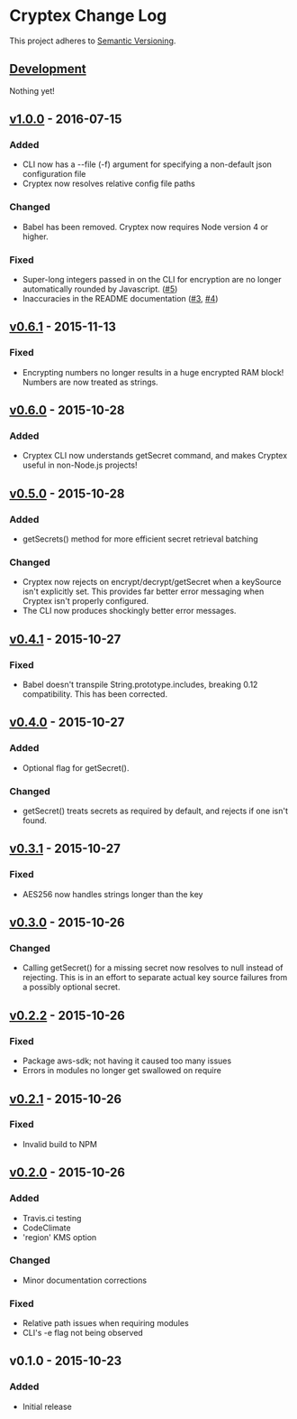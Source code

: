 # Cryptex Change Log
This project adheres to [Semantic Versioning](http://semver.org/).

## [Development]
Nothing yet!

## [v1.0.0] - 2016-07-15
### Added
- CLI now has a --file (-f) argument for specifying a non-default json configuration file
- Cryptex now resolves relative config file paths

### Changed
- Babel has been removed. Cryptex now requires Node version 4 or higher.

### Fixed
- Super-long integers passed in on the CLI for encryption are no longer automatically rounded by Javascript. ([#5](https://github.com/TechnologyAdvice/Cryptex/issues/5))
- Inaccuracies in the README documentation ([#3](https://github.com/TechnologyAdvice/Cryptex/pull/3), [#4](https://github.com/TechnologyAdvice/Cryptex/pull/4))

## [v0.6.1] - 2015-11-13
### Fixed
- Encrypting numbers no longer results in a huge encrypted RAM block! Numbers are now treated as strings.

## [v0.6.0] - 2015-10-28
### Added
- Cryptex CLI now understands getSecret command, and makes Cryptex useful in non-Node.js projects!

## [v0.5.0] - 2015-10-28
### Added
- getSecrets() method for more efficient secret retrieval batching

### Changed
- Cryptex now rejects on encrypt/decrypt/getSecret when a keySource isn't explicitly set. This provides far better error messaging when Cryptex isn't properly configured.
- The CLI now produces shockingly better error messages.

## [v0.4.1] - 2015-10-27
### Fixed
- Babel doesn't transpile String.prototype.includes, breaking 0.12 compatibility. This has been corrected.

## [v0.4.0] - 2015-10-27
### Added
- Optional flag for getSecret().

### Changed
- getSecret() treats secrets as required by default, and rejects if one isn't found.

## [v0.3.1] - 2015-10-27
### Fixed
- AES256 now handles strings longer than the key

## [v0.3.0] - 2015-10-26
### Changed
- Calling getSecret() for a missing secret now resolves to null instead of rejecting. This is in an effort to separate actual key source failures from a possibly optional secret.

## [v0.2.2] - 2015-10-26
### Fixed
- Package aws-sdk; not having it caused too many issues
- Errors in modules no longer get swallowed on require

## [v0.2.1] - 2015-10-26
### Fixed
- Invalid build to NPM

## [v0.2.0] - 2015-10-26
### Added
- Travis.ci testing
- CodeClimate
- 'region' KMS option

### Changed
- Minor documentation corrections

### Fixed
- Relative path issues when requiring modules
- CLI's -e flag not being observed

## v0.1.0 - 2015-10-23
### Added
- Initial release

[Development]: https://github.com/TechnologyAdvice/Cryptex/compare/v1.0.0...HEAD
[v1.0.0]: https://github.com/TechnologyAdvice/Cryptex/compare/0.6.1...v1.0.0
[v0.6.1]: https://github.com/TechnologyAdvice/Cryptex/compare/0.6.0...0.6.1
[v0.6.0]: https://github.com/TechnologyAdvice/Cryptex/compare/0.5.0...0.6.0
[v0.5.0]: https://github.com/TechnologyAdvice/Cryptex/compare/0.4.1...0.5.0
[v0.4.1]: https://github.com/TechnologyAdvice/Cryptex/compare/0.4.0...0.4.1
[v0.4.0]: https://github.com/TechnologyAdvice/Cryptex/compare/0.3.1...0.4.0
[v0.3.1]: https://github.com/TechnologyAdvice/Cryptex/compare/0.3.0...0.3.1
[v0.3.0]: https://github.com/TechnologyAdvice/Cryptex/compare/0.2.2...0.3.0
[v0.2.2]: https://github.com/TechnologyAdvice/Cryptex/compare/0.2.1...0.2.2
[v0.2.1]: https://github.com/TechnologyAdvice/Cryptex/compare/0.2.0...0.2.1
[v0.2.0]: https://github.com/TechnologyAdvice/Cryptex/compare/0.1.0...0.2.0
